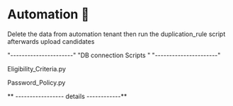 # Automation :pizza:
Delete the data from automation tenant then run the duplication_rule script afterwards upload candidates


"----------------------"
"DB connection Scripts "
"----------------------"

Eligibility_Criteria.py

Password_Policy.py

** ----------------- details ------------**
